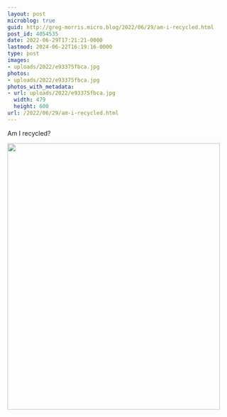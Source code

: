 ```yaml
---
layout: post
microblog: true
guid: http://greg-morris.micro.blog/2022/06/29/am-i-recycled.html
post_id: 4054535
date: 2022-06-29T17:21:21-0000
lastmod: 2024-06-22T16:19:16-0000
type: post
images:
- uploads/2022/e93375fbca.jpg
photos:
- uploads/2022/e93375fbca.jpg
photos_with_metadata:
- url: uploads/2022/e93375fbca.jpg
  width: 479
  height: 600
url: /2022/06/29/am-i-recycled.html
---
```

Am I recycled?

<img src="uploads/2022/e93375fbca.jpg" width="479" height="600" alt="" />
